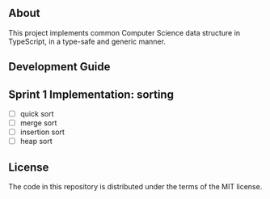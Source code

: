 ## About
This project implements common Computer Science data structure in TypeScript, in a type-safe and generic manner.

## Development Guide
## Sprint 1 Implementation: sorting
- [ ] quick sort
- [ ] merge sort
- [ ] insertion sort
- [ ] heap sort
## License
The code in this repository is distributed under the terms of the MIT license.
